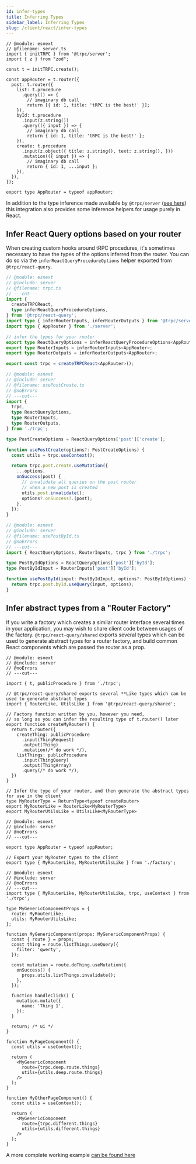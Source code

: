 ```yaml
---
id: infer-types
title: Inferring Types
sidebar_label: Inferring Types
slug: /client/react/infer-types
---
```


<!-- Reusable snippet -->

```twoslash include server
// @module: esnext
// @filename: server.ts
import { initTRPC } from '@trpc/server';
import { z } from "zod";

const t = initTRPC.create();

const appRouter = t.router({
  post: t.router({
    list: t.procedure
      .query(() => {
        // imaginary db call
        return [{ id: 1, title: 'tRPC is the best!' }];
    }),
    byId: t.procedure
      .input(z.string())
      .query(({ input }) => {
        // imaginary db call
        return { id: 1, title: 'tRPC is the best!' };
    }),
    create: t.procedure
      .input(z.object({ title: z.string(), text: z.string(), }))
      .mutation(({ input }) => {
        // imaginary db call
        return { id: 1, ...input };
    }),
  }),
});

export type AppRouter = typeof appRouter;
```

In addition to the type inference made available by `@trpc/server` ([see here](/docs/client/infer-types)) this integration also provides some inference helpers for usage purely in React.

## Infer React Query options based on your router

When creating custom hooks around tRPC procedures, it's sometimes necessary to have the types of the options inferred from the router. You can do so via the `inferReactQueryProcedureOptions` helper exported from `@trpc/react-query`.

```ts twoslash title='trpc.ts'
// @module: esnext
// @include: server
// @filename: trpc.ts
// ---cut---
import {
  createTRPCReact,
  type inferReactQueryProcedureOptions,
} from '@trpc/react-query';
import type { inferRouterInputs, inferRouterOutputs } from '@trpc/server';
import type { AppRouter } from './server';

// infer the types for your router
export type ReactQueryOptions = inferReactQueryProcedureOptions<AppRouter>;
export type RouterInputs = inferRouterInputs<AppRouter>;
export type RouterOutputs = inferRouterOutputs<AppRouter>;

export const trpc = createTRPCReact<AppRouter>();
```

```ts twoslash title='usePostCreate.ts'
// @module: esnext
// @include: server
// @filename: usePostCreate.ts
// @noErrors
// ---cut---
import {
  trpc,
  type ReactQueryOptions,
  type RouterInputs,
  type RouterOutputs,
} from './trpc';

type PostCreateOptions = ReactQueryOptions['post']['create'];

function usePostCreate(options?: PostCreateOptions) {
  const utils = trpc.useContext();

  return trpc.post.create.useMutation({
    ...options,
    onSuccess(post) {
      // invalidate all queries on the post router
      // when a new post is created
      utils.post.invalidate();
      options?.onSuccess?.(post);
    },
  });
}
```

```ts twoslash title='usePostById.ts'
// @module: esnext
// @include: server
// @filename: usePostById.ts
// @noErrors
// ---cut---
import { ReactQueryOptions, RouterInputs, trpc } from './trpc';

type PostByIdOptions = ReactQueryOptions['post']['byId'];
type PostByIdInput = RouterInputs['post']['byId'];

function usePostById(input: PostByIdInput, options?: PostByIdOptions) {
  return trpc.post.byId.useQuery(input, options);
}
```

## Infer abstract types from a "Router Factory"

If you write a factory which creates a similar router interface several times in your application, you may wish to share client code between usages of the factory. `@trpc/react-query/shared` exports several types which can be used to generate abstract types for a router factory, and build common React components which are passed the router as a prop.

```tsx twoslash title='api/factory.ts'
// @module: esnext
// @include: server
// @noErrors
// ---cut---

import { t, publicProcedure } from './trpc';

// @trpc/react-query/shared exports several **Like types which can be used to generate abstract types
import { RouterLike, UtilsLike } from '@trpc/react-query/shared';

// Factory function written by you, however you need,
// so long as you can infer the resulting type of t.router() later
export function createMyRouter() {
  return t.router({
    createThing: publicProcedure
      .input(ThingRequest)
      .output(Thing)
      .mutation(/* do work */),
    listThings: publicProcedure
      .input(ThingQuery)
      .output(ThingArray)
      .query(/* do work */),
  })
}

// Infer the type of your router, and then generate the abstract types for use in the client
type MyRouterType = ReturnType<typeof createRouter>
export MyRouterLike = RouterLike<MyRouterType>
export MyRouterUtilsLike = UtilsLike<MyRouterType>
```

```tsx twoslash title='api/server.ts'
// @module: esnext
// @include: server
// @noErrors
// ---cut---

export type AppRouter = typeof appRouter;

// Export your MyRouter types to the client
export type { MyRouterLike, MyRouterUtilsLike } from './factory';
```

```tsx twoslash title='frontend/usePostCreate.ts'
// @module: esnext
// @include: server
// @noErrors
// ---cut---
import type { MyRouterLike, MyRouterUtilsLike, trpc, useContext } from './trpc';

type MyGenericComponentProps = {
  route: MyRouterLike;
  utils: MyRouterUtilsLike;
};

function MyGenericComponent(props: MyGenericComponentProps) {
  const { route } = props;
  const thing = route.listThings.useQuery({
    filter: 'qwerty',
  });

  const mutation = route.doThing.useMutation({
    onSuccess() {
      props.utils.listThings.invalidate();
    },
  });

  function handleClick() {
    mutation.mutate({
      name: 'Thing 1',
    });
  }

  return; /* ui */
}

function MyPageComponent() {
  const utils = useContext();

  return (
    <MyGenericComponent
      route={trpc.deep.route.things}
      utils={utils.deep.route.things}
    />
  );
}

function MyOtherPageComponent() {
  const utils = useContext();

  return (
    <MyGenericComponent
      route={trpc.different.things}
      utils={utils.different.things}
    />
  );
}
```

A more complete working example [can be found here](https://github.com/trpc/trpc/tree/main/packages/tests/server/react/polymorphism.test.tsx)
